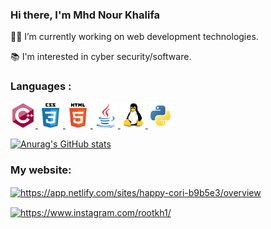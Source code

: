 ### Hi there, I'm Mhd Nour Khalifa



 👨‍💻 I’m currently working on web development technologies.
 
 📚 I'm interested in cyber security/software.
 
<h3 align="left">Languages :</h3>
<p align="left"> <a href="https://www.w3schools.com/cpp/" target="_blank" rel="noreferrer"> <img src="https://raw.githubusercontent.com/devicons/devicon/master/icons/cplusplus/cplusplus-original.svg" alt="cplusplus" width="40" height="40"/> </a> <a href="https://www.w3schools.com/css/" target="_blank" rel="noreferrer"> <img src="https://raw.githubusercontent.com/devicons/devicon/master/icons/css3/css3-original-wordmark.svg" alt="css3" width="40" height="40"/> </a> <a href="https://www.w3.org/html/" target="_blank" rel="noreferrer"> <img src="https://raw.githubusercontent.com/devicons/devicon/master/icons/html5/html5-original-wordmark.svg" alt="html5" width="40" height="40"/> </a> <a href="https://www.java.com" target="_blank" rel="noreferrer"> <img src="https://raw.githubusercontent.com/devicons/devicon/master/icons/java/java-original.svg" alt="java" width="40" height="40"/> </a> <a href="https://www.linux.org/" target="_blank" rel="noreferrer"> <img src="https://raw.githubusercontent.com/devicons/devicon/master/icons/linux/linux-original.svg" alt="linux" width="40" height="40"/> </a> <a href="https://www.python.org" target="_blank" rel="noreferrer"> <img src="https://raw.githubusercontent.com/devicons/devicon/master/icons/python/python-original.svg" alt="python" width="40" height="40"/> </a> </p>





[![Anurag's GitHub stats](https://github-readme-stats.vercel.app/api?username=rootkh)](https://github.com/anuraghazra/github-readme-stats)






<h3 align="left">My website:</h3>
<p align="left">
<a href="/https://app.netlify.com/sites/happy-cori-b9b5e3/overview" target="blank"><img align="center" src="https://raw.githubusercontent.com/rahuldkjain/github-profile-readme-generator/master/src/images/icons/Social/rss.svg" alt="https://app.netlify.com/sites/happy-cori-b9b5e3/overview" height="30" width="40" /></a>
</p>






<a href="https://instagram.com/https://www.instagram.com/rootkh1/" target="blank"><img align="center" src="https://raw.githubusercontent.com/rahuldkjain/github-profile-readme-generator/master/src/images/icons/Social/instagram.svg" alt="https://www.instagram.com/rootkh1/" height="30" width="40" /></a>
</p>











 




